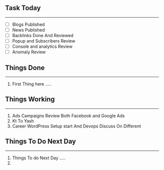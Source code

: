 
## Task Today
---
- [ ] Blogs Published
- [ ] News Published
- [ ] Backlinks Done And Reviewed
- [ ] Popup and Subscribers Review
- [ ] Console and analytics Review 
- [ ] Anomaly Review

## Things Done 
---
1.  First Thing here .....

## Things Working
---
1. Ads Campaigns Review Both Facebook and Google Ads
2. Kt To Yash 
3. Career WordPress Setup start And Devops Discuss On Different 

## Things To Do Next Day 
---
1.  Things To do Next Day .....
2. 




